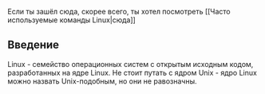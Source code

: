 Если ты зашёл сюда, скорее всего, ты хотел посмотреть [[Часто используемые команды Linux|сюда]]
## Введение
Linux - семейство операционных систем с открытым исходным кодом, разработанных на ядре Linux. Не стоит путать с ядром Unix - ядро Linux можно назвать Unix-подобным, но они не равозначны.
